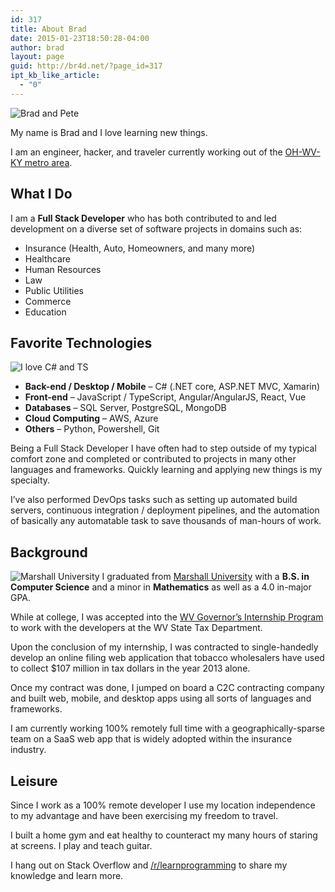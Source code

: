 ```yaml
---
id: 317
title: About Brad
date: 2015-01-23T18:50:28-04:00
author: brad
layout: page
guid: http://br4d.net/?page_id=317
ipt_kb_like_article:
  - "0"
---
```

<img class="img-thumbnail alignleft" title="" src="/images/2015/01/recent-pete-150x150.jpg" alt="Brad and Pete" />

My name is Brad and I love learning new things.

I am an engineer, hacker, and traveler currently working out of the <a href="https://en.wikipedia.org/wiki/Huntington%E2%80%93Ashland_metropolitan_area" target="_blank" rel="noopener">OH-WV-KY metro area</a>.

## What I Do

I am a **Full Stack Developer** who has both contributed to and led development on a diverse set of software projects in domains such as:

  * Insurance (Health, Auto, Homeowners, and many more)
  * Healthcare
  * Human Resources
  * Law
  * Public Utilities
  * Commerce
  * Education

## Favorite Technologies

<img class="alignleft" title="" src="/images/2018/05/csharp_loves_ts-300x128.png" alt="I love C# and TS" srcset="/images/2018/05/csharp_loves_ts-300x128.png 300w, /images/2018/05/csharp_loves_ts-768x328.png 768w, /images/2018/05/csharp_loves_ts-1024x437.png 1024w, /images/2018/05/csharp_loves_ts.png 1132w" sizes="(max-width: 250px) 100vw, 250px" /> 

  * **Back-end / Desktop / Mobile** – C# (.NET core, ASP.NET MVC, Xamarin)
  * **Front-end** – JavaScript / TypeScript, Angular/AngularJS, React, Vue
  * **Databases** – SQL Server, PostgreSQL, MongoDB
  * **Cloud Computing** – AWS, Azure
  * **Others** – Python, Powershell, Git

Being a Full Stack Developer I have often had to step outside of my typical comfort zone and completed or contributed to projects in many other languages and frameworks. Quickly learning and applying new things is my specialty.

I’ve also performed DevOps tasks such as setting up automated build servers, continuous integration / deployment pipelines, and the automation of basically any automatable task to save thousands of man-hours of work.

## Background

<img class="alignleft" src="/images/2015/01/Marshallo-Logo-Transparent.jpg" alt="Marshall University" /> I graduated from [Marshall University](http://marshall.edu) with a **B.S. in Computer Science** and a minor in **Mathematics** as well as a 4.0 in-major GPA.

While at college, I was accepted into the [WV Governor’s Internship Program](http://www.wv.gov/gip) to work with the developers at the WV State Tax Department.

Upon the conclusion of my internship, I was contracted to single-handedly develop an online filing web application that tobacco wholesalers have used to collect $107 million in tax dollars in the year 2013 alone.

Once my contract was done, I jumped on board a C2C contracting company and built web, mobile, and desktop apps using all sorts of languages and frameworks.

I am currently working 100% remotely full time with a geographically-sparse team on a SaaS web app that is widely adopted within the insurance industry.

## Leisure

Since I work as a 100% remote developer I use my location independence to my advantage and have been exercising my freedom to travel.

I built a home gym and eat healthy to counteract my many hours of staring at screens. I play and teach guitar.

I hang out on Stack Overflow and [/r/learnprogramming](http://reddit.com/r/learnprogramming) to share my knowledge and learn more.
